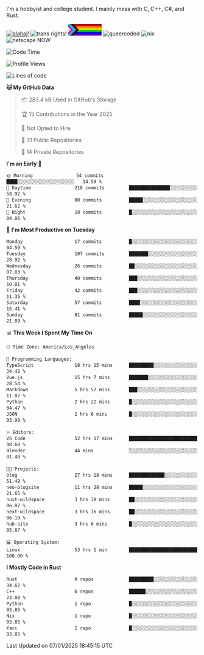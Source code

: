 I'm a hobbyist and college student. I mainly mess with C, C++, C#, and Rust.

[![blahaj!](https://isabelroses.com/static/badges/badges/love_blahaj.gif)](https://www.ikea.com/us/en/p/blahaj-soft-toy-shark-90373590/)
![trans rights!](https://isabelroses.com/static/badges/badges/transnow.png)
![progress pride](https://raw.githubusercontent.com/TheFelidae/88x31/refs/heads/main/images/pride/badge_progress.png?raw=true)
![queercoded](https://isabelroses.com/static/badges/badges/queercoded.webp)
![nix](https://isabelroses.com/static/badges/badges/nix.gif)
![netscape NOW](https://cyber.dabamos.de/88x31/netscapenow30.gif)

<!--START_SECTION:waka-->
![Code Time](http://img.shields.io/badge/Code%20Time-84%20hrs%2059%20mins-blue)

![Profile Views](http://img.shields.io/badge/Profile%20Views-0-blue)

![Lines of code](https://img.shields.io/badge/From%20Hello%20World%20I%27ve%20Written-443.8%20thousand%20lines%20of%20code-blue)

**🐱 My GitHub Data** 

> 📦 283.4 kB Used in GitHub's Storage 
 > 
> 🏆 15 Contributions in the Year 2025
 > 
> 🚫 Not Opted to Hire
 > 
> 📜 31 Public Repositories 
 > 
> 🔑 14 Private Repositories 
 > 
**I'm an Early 🐤** 

```text
🌞 Morning                54 commits          ████░░░░░░░░░░░░░░░░░░░░░   14.59 % 
🌆 Daytime                218 commits         ███████████████░░░░░░░░░░   58.92 % 
🌃 Evening                80 commits          █████░░░░░░░░░░░░░░░░░░░░   21.62 % 
🌙 Night                  18 commits          █░░░░░░░░░░░░░░░░░░░░░░░░   04.86 % 
```
📅 **I'm Most Productive on Tuesday** 

```text
Monday                   17 commits          █░░░░░░░░░░░░░░░░░░░░░░░░   04.59 % 
Tuesday                  107 commits         ███████░░░░░░░░░░░░░░░░░░   28.92 % 
Wednesday                26 commits          ██░░░░░░░░░░░░░░░░░░░░░░░   07.03 % 
Thursday                 40 commits          ███░░░░░░░░░░░░░░░░░░░░░░   10.81 % 
Friday                   42 commits          ███░░░░░░░░░░░░░░░░░░░░░░   11.35 % 
Saturday                 57 commits          ████░░░░░░░░░░░░░░░░░░░░░   15.41 % 
Sunday                   81 commits          █████░░░░░░░░░░░░░░░░░░░░   21.89 % 
```


📊 **This Week I Spent My Time On** 

```text
🕑︎ Time Zone: America/Los_Angeles

💬 Programming Languages: 
TypeScript               18 hrs 15 mins      █████████░░░░░░░░░░░░░░░░   34.42 % 
Vue.js                   15 hrs 7 mins       ███████░░░░░░░░░░░░░░░░░░   28.54 % 
Markdown                 5 hrs 52 mins       ███░░░░░░░░░░░░░░░░░░░░░░   11.07 % 
Python                   2 hrs 22 mins       █░░░░░░░░░░░░░░░░░░░░░░░░   04.47 % 
JSON                     2 hrs 6 mins        █░░░░░░░░░░░░░░░░░░░░░░░░   03.99 % 

🔥 Editors: 
VS Code                  52 hrs 17 mins      █████████████████████████   98.60 % 
Blender                  44 mins             ░░░░░░░░░░░░░░░░░░░░░░░░░   01.40 % 

🐱‍💻 Projects: 
blog                     27 hrs 18 mins      █████████████░░░░░░░░░░░░   51.49 % 
neo-blogsite             11 hrs 28 mins      █████░░░░░░░░░░░░░░░░░░░░   21.65 % 
nuxt-wildspace           3 hrs 38 mins       ██░░░░░░░░░░░░░░░░░░░░░░░   06.87 % 
next-wildspace           3 hrs 16 mins       ██░░░░░░░░░░░░░░░░░░░░░░░   06.19 % 
hub-site                 3 hrs 6 mins        █░░░░░░░░░░░░░░░░░░░░░░░░   05.87 % 

💻 Operating System: 
Linux                    53 hrs 1 min        █████████████████████████   100.00 % 
```

**I Mostly Code in Rust** 

```text
Rust                     9 repos             █████████░░░░░░░░░░░░░░░░   34.62 % 
C++                      6 repos             ██████░░░░░░░░░░░░░░░░░░░   23.08 % 
Python                   1 repo              █░░░░░░░░░░░░░░░░░░░░░░░░   03.85 % 
Nix                      1 repo              █░░░░░░░░░░░░░░░░░░░░░░░░   03.85 % 
Yacc                     1 repo              █░░░░░░░░░░░░░░░░░░░░░░░░   03.85 % 
```




 Last Updated on 07/01/2025 18:45:15 UTC
<!--END_SECTION:waka-->
